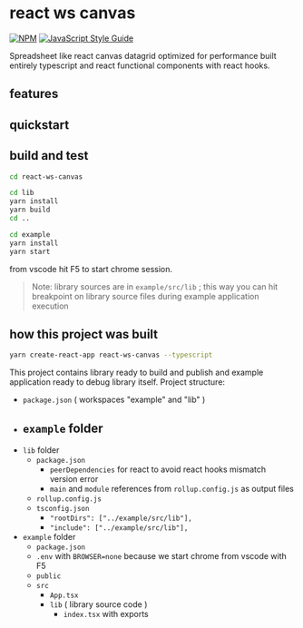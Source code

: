 # react ws canvas

[![NPM](https://img.shields.io/npm/v/react-ws-canvas.svg)](https://www.npmjs.com/package/react-ws-canvas) [![JavaScript Style Guide](https://img.shields.io/badge/code_style-standard-brightgreen.svg)](https://standardjs.com)

Spreadsheet like react canvas datagrid optimized for performance built entirely typescript and react functional components with react hooks.

## features

## quickstart

## build and test

```sh
cd react-ws-canvas

cd lib
yarn install
yarn build
cd ..

cd example
yarn install
yarn start
```

from vscode hit F5 to start chrome session.

> Note: library sources are in `example/src/lib` ; this way you can hit breakpoint on library source files during example application execution

## how this project was built

```sh
yarn create-react-app react-ws-canvas --typescript
```

This project contains library ready to build and publish and example application ready to debug library itself.
Project structure:

- `package.json` ( workspaces "example" and "lib" )
- `example` folder
    - 
- `lib` folder
    - `package.json`
        - `peerDependencies` for react to avoid react hooks mismatch version error
        - `main` and `module` references from `rollup.config.js` as output files
    - `rollup.config.js`
    - `tsconfig.json`
        - `"rootDirs": ["../example/src/lib"],`
        - `"include": ["../example/src/lib"],`
- `example` folder
    - `package.json`
    - `.env` with `BROWSER=none` because we start chrome from vscode with F5
    - `public`
    - `src`
        - `App.tsx`
        - `lib` ( library source code )
            - `index.tsx` with exports

